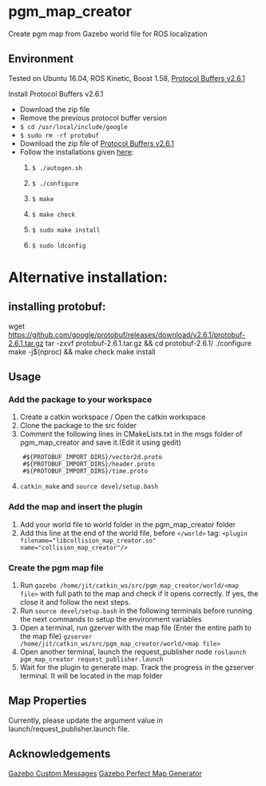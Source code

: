 # pgm_map_creator
Create pgm map from Gazebo world file for ROS localization

## Environment
Tested on Ubuntu 16.04, ROS Kinetic, Boost 1.58, [Protocol Buffers v2.6.1](https://github.com/protocolbuffers/protobuf/releases/tag/v2.6.1)

Install Protocol Buffers v2.6.1
- Download the zip file
- Remove the previous protocol buffer version
- `$ cd /usr/local/include/google`
- `$ sudo rm -rf protobuf`
- Download the zip file of [Protocol Buffers v2.6.1](https://github.com/protocolbuffers/protobuf/releases/tag/v2.6.1)
- Follow the installations given [here](https://github.com/protocolbuffers/protobuf/tree/master/src):
  1. `$ ./autogen.sh`

  2. `$ ./configure`

  3. `$ make`

  4. `$ make check`

  5. `$ sudo make install`

  6. `$ sudo ldconfig`

# Alternative installation:
## installing protobuf:
wget https://github.com/google/protobuf/releases/download/v2.6.1/protobuf-2.6.1.tar.gz
tar -zxvf protobuf-2.6.1.tar.gz && cd protobuf-2.6.1/
./configure
make -j$(nproc) && make check
make install
## Usage

### Add the package to your workspace
1. Create a catkin workspace / Open the catkin workspace
2. Clone the package to the src folder
3. Comment the following lines in CMakeLists.txt in the msgs folder of pgm_map_creator and save it.(Edit it using gedit)
```
    #${PROTOBUF_IMPORT_DIRS}/vector2d.proto
    #${PROTOBUF_IMPORT_DIRS}/header.proto
    #${PROTOBUF_IMPORT_DIRS}/time.proto
```
4. `catkin_make` and `source devel/setup.bash`

### Add the map and insert the plugin
1. Add your world file to world folder in the pgm_map_creator folder
2. Add this line at the end of the world file, before `</world>` tag:
`<plugin filename="libcollision_map_creator.so" name="collision_map_creator"/>`

### Create the pgm map file
1. Run `gazebo /home/jit/catkin_ws/src/pgm_map_creator/world/<map file>` with full path to the map and check if it opens correctly. If yes, the close it and follow the next steps.
2. Run `source devel/setup.bash` in the following terminals before running the next commands to setup the environment variables
3. Open a terminal, run gzerver with the map file (Enter the entire path to the map file)
`gzserver /home/jit/catkin_ws/src/pgm_map_creator/world/<map file>`
4. Open another terminal, launch the request_publisher node
`roslaunch pgm_map_creator request_publisher.launch`
5. Wait for the plugin to generate map. Track the progress in the gzserver terminal. It will be located in the map folder

## Map Properties
Currently, please update the argument value in launch/request_publisher.launch file.

## Acknowledgements
[Gazebo Custom Messages](http://gazebosim.org/wiki/Tutorials/1.9/custom_messages)
[Gazebo Perfect Map Generator](https://github.com/koenlek/ros_lemtomap/tree/154c782cf8feb9112bc928e33a59728ca2192489/st_gazebo_perfect_map_generator)

